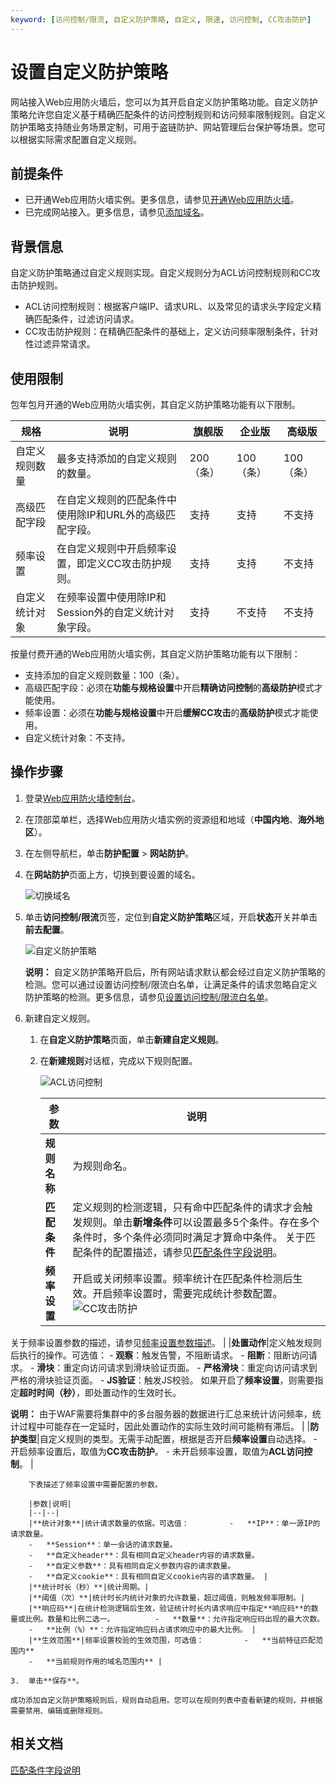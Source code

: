 ```yaml
---
keyword: [访问控制/限流, 自定义防护策略, 自定义, 限速, 访问控制, CC攻击防护]
---
```


# 设置自定义防护策略

网站接入Web应用防火墙后，您可以为其开启自定义防护策略功能。自定义防护策略允许您自定义基于精确匹配条件的访问控制规则和访问频率限制规则。自定义防护策略支持随业务场景定制，可用于盗链防护、网站管理后台保护等场景。您可以根据实际需求配置自定义规则。

## 前提条件

-   已开通Web应用防火墙实例。更多信息，请参见[开通Web应用防火墙](/cn.zh-CN/产品定价/开通WAF/开通Web应用防火墙.md)。
-   已完成网站接入。更多信息，请参见[添加域名](/cn.zh-CN/接入WAF/CNAME接入/添加域名.md)。

## 背景信息

自定义防护策略通过自定义规则实现。自定义规则分为ACL访问控制规则和CC攻击防护规则。

-   ACL访问控制规则：根据客户端IP、请求URL、以及常见的请求头字段定义精确匹配条件，过滤访问请求。
-   CC攻击防护规则：在精确匹配条件的基础上，定义访问频率限制条件，针对性过滤异常请求。

## 使用限制

包年包月开通的Web应用防火墙实例，其自定义防护策略功能有以下限制。

|规格|说明|旗舰版|企业版|高级版|
|--|--|---|---|---|
|自定义规则数量|最多支持添加的自定义规则的数量。|200（条）|100（条）|100（条）|
|高级匹配字段|在自定义规则的匹配条件中使用除IP和URL外的高级匹配字段。|支持|支持|不支持|
|频率设置|在自定义规则中开启频率设置，即定义CC攻击防护规则。|支持|支持|不支持|
|自定义统计对象|在频率设置中使用除IP和Session外的自定义统计对象字段。|支持|不支持|不支持|

按量付费开通的Web应用防火墙实例，其自定义防护策略功能有以下限制：

-   支持添加的自定义规则数量：100（条）。
-   高级匹配字段：必须在**功能与规格设置**中开启**精确访问控制**的**高级防护**模式才能使用。
-   频率设置：必须在**功能与规格设置**中开启**缓解CC攻击**的**高级防护**模式才能使用。
-   自定义统计对象：不支持。

## 操作步骤

1.  登录[Web应用防火墙控制台](https://yundun.console.aliyun.com/?p=waf)。

2.  在顶部菜单栏，选择Web应用防火墙实例的资源组和地域（**中国内地**、**海外地区**）。

3.  在左侧导航栏，单击**防护配置** \> **网站防护**。

4.  在**网站防护**页面上方，切换到要设置的域名。

    ![切换域名](https://static-aliyun-doc.oss-cn-hangzhou.aliyuncs.com/assets/img/zh-CN/1924559951/p77231.png)

5.  单击**访问控制/限流**页签，定位到**自定义防护策略**区域，开启**状态**开关并单击**前去配置**。

    ![自定义防护策略](https://static-aliyun-doc.oss-cn-hangzhou.aliyuncs.com/assets/img/zh-CN/7795359951/p74272.png)

    **说明：** 自定义防护策略开启后，所有网站请求默认都会经过自定义防护策略的检测。您可以通过设置访问控制/限流白名单，让满足条件的请求忽略自定义防护策略的检测。更多信息，请参见[设置访问控制/限流白名单](/cn.zh-CN/网站防护配置/防护白名单/设置访问控制/限流白名单.md)。

6.  新建自定义规则。

    1.  在**自定义防护策略**页面，单击**新建自定义规则**。

    2.  在**新建规则**对话框，完成以下规则配置。

        ![ACL访问控制](https://static-aliyun-doc.oss-cn-hangzhou.aliyuncs.com/assets/img/zh-CN/0753230061/p74273.png)

        |参数|说明|
        |--|--|
        |**规则名称**|为规则命名。|
        |**匹配条件**|定义规则的检测逻辑，只有命中匹配条件的请求才会触发规则。单击**新增条件**可以设置最多5个条件。存在多个条件时，多个条件必须同时满足才算命中条件。 关于匹配条件的配置描述，请参见[匹配条件字段说明](/cn.zh-CN/网站防护配置/匹配条件字段说明.md)。 |
        |**频率设置**|开启或关闭频率设置。频率统计在匹配条件检测后生效。开启频率设置时，需要完成统计参数配置。 ![CC攻击防护](https://static-aliyun-doc.oss-cn-hangzhou.aliyuncs.com/assets/img/zh-CN/4695359951/p74274.png)

关于频率设置参数的描述，请参见[频率设置参数描述](#table_p8w_f11_5h6)。 |
        |**处置动作**|定义触发规则后执行的操作。可选值：         -   **观察**：触发告警，不阻断请求。
        -   **阻断**：阻断访问请求。
        -   **滑块**：重定向访问请求到滑块验证页面。
        -   **严格滑块**：重定向访问请求到严格的滑块验证页面。
        -   **JS验证**：触发JS校验。
如果开启了**频率设置**，则需要指定**超时时间（秒）**，即处置动作的生效时长。

**说明：** 由于WAF需要将集群中的多台服务器的数据进行汇总来统计访问频率，统计过程中可能存在一定延时，因此处置动作的实际生效时间可能稍有滞后。 |
        |**防护类型**|自定义规则的类型。无需手动配置，根据是否开启**频率设置**自动选择。         -   开启频率设置后，取值为**CC攻击防护**。
        -   未开启频率设置，取值为**ACL访问控制**。 |

        下表描述了频率设置中需要配置的参数。

        |参数|说明|
        |--|--|
        |**统计对象**|统计请求数量的依据。可选值：         -   **IP**：单一源IP的请求数量。
        -   **Session**：单一会话的请求数量。
        -   **自定义header**：具有相同自定义header内容的请求数量。
        -   **自定义参数**：具有相同自定义参数内容的请求数量。
        -   **自定义cookie**：具有相同自定义cookie内容的请求数量。 |
        |**统计时长（秒）**|统计周期。|
        |**阈值（次）**|统计时长内统计对象的允许数量，超过阈值，则触发频率限制。|
        |**响应码**|在统计检测逻辑后生效，验证统计时长内请求响应中指定**响应码**的数量或比例。数量和比例二选一。         -   **数量**：允许指定响应码出现的最大次数。
        -   **比例（%）**：允许指定响应码占请求响应中的最大比例。 |
        |**生效范围**|频率设置校验的生效范围，可选值：         -   **当前特征匹配范围内**
        -   **当前规则作用的域名范围内** |

    3.  单击**保存**。

    成功添加自定义防护策略规则后，规则自动启用。您可以在规则列表中查看新建的规则，并根据需要禁用、编辑或删除规则。


## 相关文档

[匹配条件字段说明](/cn.zh-CN/网站防护配置/匹配条件字段说明.md)

